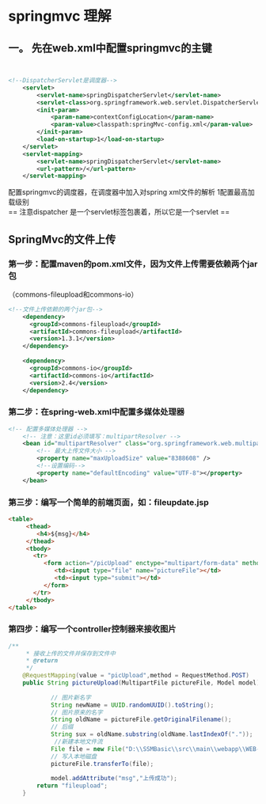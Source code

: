 # springmvc  理解

## 一。 先在web.xml中配置springmvc的主键

```xml


<!--DispatcherServlet是调度器-->
    <servlet>
        <servlet-name>springDispatcherServlet</servlet-name>
        <servlet-class>org.springframework.web.servlet.DispatcherServlet</servlet-class>
        <init-param>
            <param-name>contextConfigLocation</param-name>
            <param-value>classpath:springMvc-config.xml</param-value>
        </init-param>
        <load-on-startup>1</load-on-startup>
    </servlet>
    <servlet-mapping>
        <servlet-name>springDispatcherServlet</servlet-name>
        <url-pattern>/</url-pattern>
    </servlet-mapping>
```   
 配置springmvc的调度器，在调度器中加入对spring xml文件的解析
 <load-on-startup>1</load-on-startup>配置最高加载级别   
 == 注意dispatcher 是一个servlet标签包裹着，所以它是一个servlet ==
 
 
 
 ## SpringMvc的文件上传  
### 第一步：配置maven的pom.xml文件，因为文件上传需要依赖两个jar包
（commons-fileupload和commons-io）
```xml
<!--文件上传依赖的两个jar包-->
    <dependency>
      <groupId>commons-fileupload</groupId>
      <artifactId>commons-fileupload</artifactId>
      <version>1.3.1</version>
    </dependency>
 
    <dependency>
      <groupId>commons-io</groupId>
      <artifactId>commons-io</artifactId>
      <version>2.4</version>
    </dependency>
```
### 第二步：在spring-web.xml中配置多媒体处理器
```xml
<!-- 配置多媒体处理器 -->
    <!-- 注意：这里id必须填写：multipartResolver -->
    <bean id="multipartResolver" class="org.springframework.web.multipart.commons.CommonsMultipartResolver">
        <!-- 最大上传文件大小 -->
        <property name="maxUploadSize" value="8388608" />
        <!--设置编码-->
        <property name="defaultEncoding" value="UTF-8"></property>
    </bean>
```
### 第三步：编写一个简单的前端页面，如：fileupdate.jsp
```html
<table>
     <thead>
        <h4>${msg}</h4>
     </thead>
     <tbody>
       <tr>
          <form action="/picUpload" enctype="multipart/form-data" method="post">
             <td><input type="file" name="pictureFile"></td>
             <td><input type="submit"></td>
          </form>
       </tr>
     </tbody>
</table>
```

### 第四步：编写一个controller控制器来接收图片

```java
/**
     * 接收上传的文件并保存到文件中
     * @return
     */
    @RequestMapping(value = "picUpload",method = RequestMethod.POST)
    public String pictureUpload(MultipartFile pictureFile, Model model) throws IOException {
 
            // 图片新名字
            String newName = UUID.randomUUID().toString();
            // 图片原来的名字
            String oldName = pictureFile.getOriginalFilename();
            // 后缀
            String sux = oldName.substring(oldName.lastIndexOf("."));
             //新建本地文件流
            File file = new File("D:\\SSMBasic\\src\\main\\webapp\\WEB-INF\\img\\" + newName + sux);
            // 写入本地磁盘
            pictureFile.transferTo(file);
 
            model.addAttribute("msg","上传成功");
        return "fileupload";
    }
 
```
